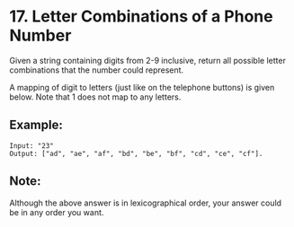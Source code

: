 # 17. Letter Combinations of a Phone Number

Given a string containing digits from 2-9 inclusive, return all possible letter combinations that the number could represent.

A mapping of digit to letters (just like on the telephone buttons) is given below. Note that 1 does not map to any letters.

## Example:

```
Input: "23"
Output: ["ad", "ae", "af", "bd", "be", "bf", "cd", "ce", "cf"].
```

## Note:

Although the above answer is in lexicographical order, your answer could be in any order you want.